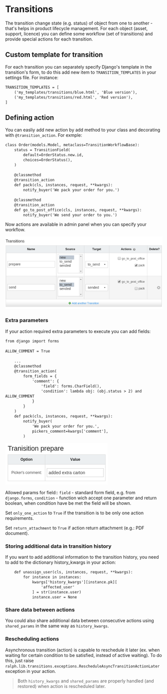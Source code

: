# Transitions
The transition change state (e.g. status) of object from one to another - that's helps in product lifecycle management. For each object (asset, support, licence) you can define some workflow (set of transitions) and provide special actions for each transition.

## Custom template for transition
For each transition you can separately specify Django's template in the transition's form, to do this add new item to ``TRANSITION_TEMPLATES`` in your settings file. For instance:

```django
TRANSITION_TEMPLATES = [
    ('my_templates/transitions/blue.html', 'Blue version'),
    ('my_templates/transitions/red.html', 'Red version'),
]
```

## Defining action
You can easliy add new action by add method to your class and decorating with ``@transition_action``. For exmple:

```django
class Order(models.Model, metaclass=TransitionWorkflowBase):
    status = TransitionField(
        default=OrderStatus.new.id,
        choices=OrderStatus(),
    )

    @classmethod
    @transition_action
    def pack(cls, instances, request, **kwargs):
        notify_buyer('We pack your order for you.')

    @classmethod
    @transition_action
    def go_to_post_office(cls, instances, request, **kwargs):
        notify_buyer('We send your order to you.')
```

Now actions are available in admin panel when you can specify your workflow.

![Add transition](img/add_transitions.png)

### Extra parameters

If your action required extra parameters to execute you can add fields:
```django
from django import forms

ALLOW_COMMENT = True

    ...
    @classmethod
    @transition_action(
        form_fields = {
            'comment': {
                'field': forms.CharField(),
                'condition': lambda obj: (obj.status > 2) and ALLOW_COMMENT
            }
        }
    )
    def pack(cls, instances, request, **kwargs):
        notify_buyer(
            'We pack your order for you.',
            pickers_comment=kwargs['comment'],
        )
```

![Extra params](img/extra_params.png)

Allowed params for field::
    ``field`` - standard form field, e.g. from ``django.forms``,
    ``condition`` - function wich accept one parameter and return boolean, when condition have be met the field will be shown.

Set ``only_one_action`` to ``True`` if the transition is to be only one action requirements.

Set ``return_attachment`` to ``True`` if action return attachment (e.g.: PDF document).

### Storing additional data in transition history

If you want to add additional information to the transition history, you need to add to the dictionary history_kwargs in your action:

```django
    def unassign_user(cls, instances, request, **kwargs):
        for instance in instances:
            kwargs['history_kwargs'][instance.pk][
                'affected_user'
            ] = str(instance.user)
            instance.user = None
```

### Share data between actions

You could also share additional data between consecutive actions using `shared_params` in the same way as `history_kwargs`.

### Rescheduling actions

Asynchronous transition (action) is capable to reschedule it later (ex. when waiting for certain condition to be satisfied, instead of active waiting). To do this, just raise `ralph.lib.transitions.exceptions.RescheduleAsyncTransitionActionLater` exception in your action.

> Both `history_kwargs` and `shared_params` are properly handled (and restored) when action is rescheduled later.
